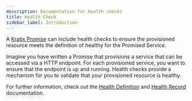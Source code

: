 ```yaml
---
description: Documentation for health checks
title: Health Check
sidebar_label: Introduction
---
```


A [Kratix Promise](../promises/intro) can include health checks to ensure the provisioned resource meets the definition of healthy for the Promised Service.

Imagine you have written a Promise that provisions a service that can be accessed via a HTTP endpoint. For each provisioned service, you want to ensure that the endpoint is up and running. Health checks provide a mechanism for you to validate that your provisioned resource is healthy.

For further information, check out the [Health Definition](./healthdefinition) and [Health Record](./healthrecord) documentation.